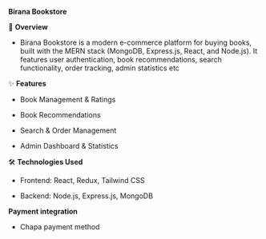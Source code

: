 <strong>Birana Bookstore </strong>

📖 <strong>Overview </strong>

   - Birana Bookstore is a modern e-commerce platform for buying books, built with the MERN stack (MongoDB, Express.js, React, and Node.js). It features user authentication, book recommendations, search functionality, order tracking, admin statistics etc

✨ <strong>Features </strong>

   - Book Management & Ratings

   - Book Recommendations

   - Search & Order Management

   - Admin Dashboard & Statistics

🛠️ <strong>Technologies Used </strong>

   - Frontend: React, Redux, Tailwind CSS

   - Backend: Node.js, Express.js, MongoDB

<strong>Payment integration </strong>

   - Chapa payment method
